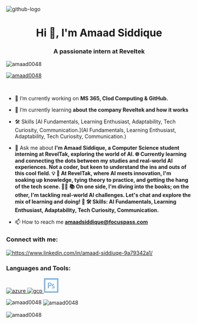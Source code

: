 ![github-logo](https://github.com/amaad0048/amaad0048/assets/150590146/f0ba13cc-3054-4e53-988c-a85830ffd210)

<h1 align="center">Hi 👋, I'm Amaad Siddique</h1>
<h3 align="center">A passionate intern at Reveltek</h3>

<p align="left"> <img src="https://komarev.com/ghpvc/?username=amaad0048&label=Profile%20views&color=0e75b6&style=flat" alt="amaad0048" /> </p>

<p align="left"> <a href="https://github.com/ryo-ma/github-profile-trophy"><img src="https://github-profile-trophy.vercel.app/?username=amaad0048" alt="amaad0048" /></a> </p>

<p align="left"> <a href="https://twitter.com/" target="blank"><img src="https://img.shields.io/twitter/follow/?logo=twitter&style=for-the-badge" alt="" /></a> </p>

- 🔭 I’m currently working on **MS 365, Clod Computing & GitHub.**

- 🌱 I’m currently learning **about the company Reveltek and how it works**

- 🛠️ Skills [AI Fundamentals, Learning Enthusiast, Adaptability, Tech Curiosity, Communication.](AI Fundamentals, Learning Enthusiast, Adaptability, Tech Curiosity, Communication.)

- 💬 Ask me about **I'm Amaad Siddique, a Computer Science student interning at RevelTak, exploring the world of AI. 🌐 Currently learning and connecting the dots between my studies and real-world AI experiences. Not a coder, but keen to understand the ins and outs of this cool field. 💡 🤖 At RevelTak, where AI meets innovation, I'm soaking up knowledge, tying theory to practice, and getting the hang of the tech scene. 🚀✨ 📚 On one side, I'm diving into the books; on the other, I'm tackling real-world AI challenges. Let's chat and explore the mix of learning and doing! 🌟 🛠️ Skills: AI Fundamentals, Learning Enthusiast, Adaptability, Tech Curiosity, Communication.**

- 📫 How to reach me **amaadsiddique@focuspass.com**

<h3 align="left">Connect with me:</h3>
<p align="left">
<a href="https://linkedin.com/in/https://www.linkedin.com/in/amaad-siddiuqe-9a79342a1/" target="blank"><img align="center" src="https://raw.githubusercontent.com/rahuldkjain/github-profile-readme-generator/master/src/images/icons/Social/linked-in-alt.svg" alt="https://www.linkedin.com/in/amaad-siddiuqe-9a79342a1/" height="30" width="40" /></a>
</p>

<h3 align="left">Languages and Tools:</h3>
<p align="left"> <a href="https://azure.microsoft.com/en-in/" target="_blank" rel="noreferrer"> <img src="https://www.vectorlogo.zone/logos/microsoft_azure/microsoft_azure-icon.svg" alt="azure" width="40" height="40"/> </a> <a href="https://cloud.google.com" target="_blank" rel="noreferrer"> <img src="https://www.vectorlogo.zone/logos/google_cloud/google_cloud-icon.svg" alt="gcp" width="40" height="40"/> </a> <a href="https://www.photoshop.com/en" target="_blank" rel="noreferrer"> <img src="https://raw.githubusercontent.com/devicons/devicon/master/icons/photoshop/photoshop-line.svg" alt="photoshop" width="40" height="40"/> </a> </p>

<p><img align="left" src="https://github-readme-stats.vercel.app/api/top-langs?username=amaad0048&show_icons=true&locale=en&layout=compact" alt="amaad0048" /></p>

<p>&nbsp;<img align="center" src="https://github-readme-stats.vercel.app/api?username=amaad0048&show_icons=true&locale=en" alt="amaad0048" /></p>

<p><img align="center" src="https://github-readme-streak-stats.herokuapp.com/?user=amaad0048&" alt="amaad0048" /></p>
